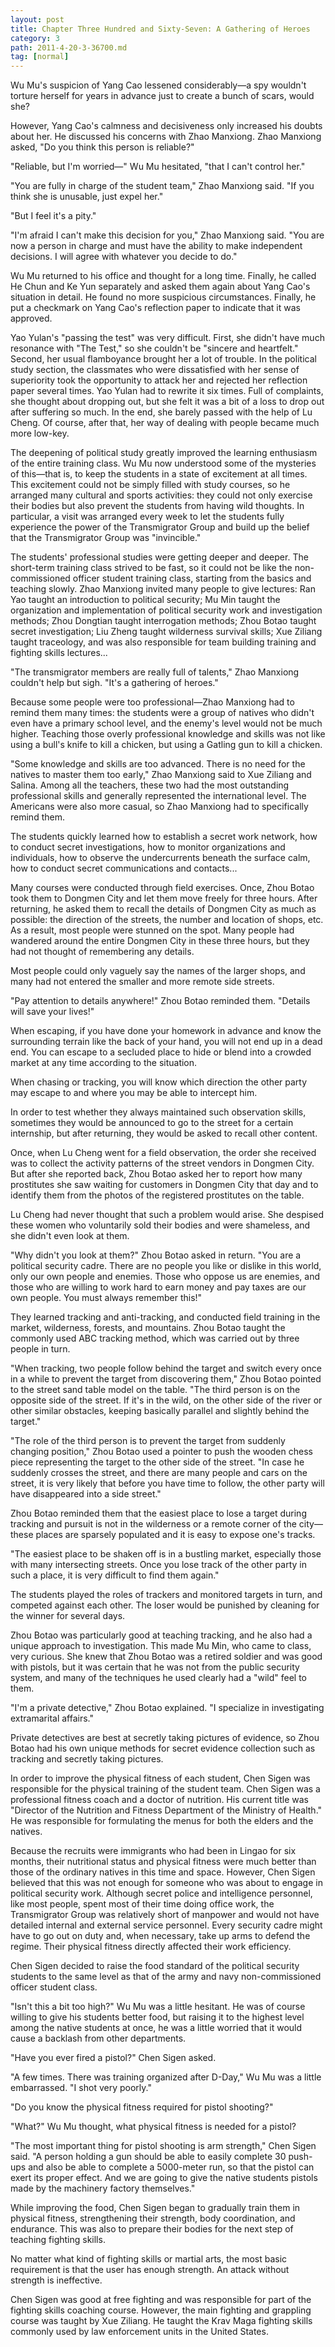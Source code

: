 ```yaml
---
layout: post
title: Chapter Three Hundred and Sixty-Seven: A Gathering of Heroes
category: 3
path: 2011-4-20-3-36700.md
tag: [normal]
---
```


Wu Mu's suspicion of Yang Cao lessened considerably—a spy wouldn't torture herself for years in advance just to create a bunch of scars, would she?

However, Yang Cao's calmness and decisiveness only increased his doubts about her. He discussed his concerns with Zhao Manxiong. Zhao Manxiong asked, "Do you think this person is reliable?"

"Reliable, but I'm worried—" Wu Mu hesitated, "that I can't control her."

"You are fully in charge of the student team," Zhao Manxiong said. "If you think she is unusable, just expel her."

"But I feel it's a pity."

"I'm afraid I can't make this decision for you," Zhao Manxiong said. "You are now a person in charge and must have the ability to make independent decisions. I will agree with whatever you decide to do."

Wu Mu returned to his office and thought for a long time. Finally, he called He Chun and Ke Yun separately and asked them again about Yang Cao's situation in detail. He found no more suspicious circumstances. Finally, he put a checkmark on Yang Cao's reflection paper to indicate that it was approved.

Yao Yulan's "passing the test" was very difficult. First, she didn't have much resonance with "The Test," so she couldn't be "sincere and heartfelt." Second, her usual flamboyance brought her a lot of trouble. In the political study section, the classmates who were dissatisfied with her sense of superiority took the opportunity to attack her and rejected her reflection paper several times. Yao Yulan had to rewrite it six times. Full of complaints, she thought about dropping out, but she felt it was a bit of a loss to drop out after suffering so much. In the end, she barely passed with the help of Lu Cheng. Of course, after that, her way of dealing with people became much more low-key.

The deepening of political study greatly improved the learning enthusiasm of the entire training class. Wu Mu now understood some of the mysteries of this—that is, to keep the students in a state of excitement at all times. This excitement could not be simply filled with study courses, so he arranged many cultural and sports activities: they could not only exercise their bodies but also prevent the students from having wild thoughts. In particular, a visit was arranged every week to let the students fully experience the power of the Transmigrator Group and build up the belief that the Transmigrator Group was "invincible."

The students' professional studies were getting deeper and deeper. The short-term training class strived to be fast, so it could not be like the non-commissioned officer student training class, starting from the basics and teaching slowly. Zhao Manxiong invited many people to give lectures: Ran Yao taught an introduction to political security; Mu Min taught the organization and implementation of political security work and investigation methods; Zhou Dongtian taught interrogation methods; Zhou Botao taught secret investigation; Liu Zheng taught wilderness survival skills; Xue Ziliang taught traceology, and was also responsible for team building training and fighting skills lectures...

"The transmigrator members are really full of talents," Zhao Manxiong couldn't help but sigh. "It's a gathering of heroes."

Because some people were too professional—Zhao Manxiong had to remind them many times: the students were a group of natives who didn't even have a primary school level, and the enemy's level would not be much higher. Teaching those overly professional knowledge and skills was not like using a bull's knife to kill a chicken, but using a Gatling gun to kill a chicken.

"Some knowledge and skills are too advanced. There is no need for the natives to master them too early," Zhao Manxiong said to Xue Ziliang and Salina. Among all the teachers, these two had the most outstanding professional skills and generally represented the international level. The Americans were also more casual, so Zhao Manxiong had to specifically remind them.

The students quickly learned how to establish a secret work network, how to conduct secret investigations, how to monitor organizations and individuals, how to observe the undercurrents beneath the surface calm, how to conduct secret communications and contacts...

Many courses were conducted through field exercises. Once, Zhou Botao took them to Dongmen City and let them move freely for three hours. After returning, he asked them to recall the details of Dongmen City as much as possible: the direction of the streets, the number and location of shops, etc. As a result, most people were stunned on the spot. Many people had wandered around the entire Dongmen City in these three hours, but they had not thought of remembering any details.

Most people could only vaguely say the names of the larger shops, and many had not entered the smaller and more remote side streets.

"Pay attention to details anywhere!" Zhou Botao reminded them. "Details will save your lives!"

When escaping, if you have done your homework in advance and know the surrounding terrain like the back of your hand, you will not end up in a dead end. You can escape to a secluded place to hide or blend into a crowded market at any time according to the situation.

When chasing or tracking, you will know which direction the other party may escape to and where you may be able to intercept him.

In order to test whether they always maintained such observation skills, sometimes they would be announced to go to the street for a certain internship, but after returning, they would be asked to recall other content.

Once, when Lu Cheng went for a field observation, the order she received was to collect the activity patterns of the street vendors in Dongmen City. But after she reported back, Zhou Botao asked her to report how many prostitutes she saw waiting for customers in Dongmen City that day and to identify them from the photos of the registered prostitutes on the table.

Lu Cheng had never thought that such a problem would arise. She despised these women who voluntarily sold their bodies and were shameless, and she didn't even look at them.

"Why didn't you look at them?" Zhou Botao asked in return. "You are a political security cadre. There are no people you like or dislike in this world, only our own people and enemies. Those who oppose us are enemies, and those who are willing to work hard to earn money and pay taxes are our own people. You must always remember this!"

They learned tracking and anti-tracking, and conducted field training in the market, wilderness, forests, and mountains. Zhou Botao taught the commonly used ABC tracking method, which was carried out by three people in turn.

"When tracking, two people follow behind the target and switch every once in a while to prevent the target from discovering them," Zhou Botao pointed to the street sand table model on the table. "The third person is on the opposite side of the street. If it's in the wild, on the other side of the river or other similar obstacles, keeping basically parallel and slightly behind the target."

"The role of the third person is to prevent the target from suddenly changing position," Zhou Botao used a pointer to push the wooden chess piece representing the target to the other side of the street. "In case he suddenly crosses the street, and there are many people and cars on the street, it is very likely that before you have time to follow, the other party will have disappeared into a side street."

Zhou Botao reminded them that the easiest place to lose a target during tracking and pursuit is not in the wilderness or a remote corner of the city—these places are sparsely populated and it is easy to expose one's tracks.

"The easiest place to be shaken off is in a bustling market, especially those with many intersecting streets. Once you lose track of the other party in such a place, it is very difficult to find them again."

The students played the roles of trackers and monitored targets in turn, and competed against each other. The loser would be punished by cleaning for the winner for several days.

Zhou Botao was particularly good at teaching tracking, and he also had a unique approach to investigation. This made Mu Min, who came to class, very curious. She knew that Zhou Botao was a retired soldier and was good with pistols, but it was certain that he was not from the public security system, and many of the techniques he used clearly had a "wild" feel to them.

"I'm a private detective," Zhou Botao explained. "I specialize in investigating extramarital affairs."

Private detectives are best at secretly taking pictures of evidence, so Zhou Botao had his own unique methods for secret evidence collection such as tracking and secretly taking pictures.

In order to improve the physical fitness of each student, Chen Sigen was responsible for the physical training of the student team. Chen Sigen was a professional fitness coach and a doctor of nutrition. His current title was "Director of the Nutrition and Fitness Department of the Ministry of Health." He was responsible for formulating the menus for both the elders and the natives.

Because the recruits were immigrants who had been in Lingao for six months, their nutritional status and physical fitness were much better than those of the ordinary natives in this time and space. However, Chen Sigen believed that this was not enough for someone who was about to engage in political security work. Although secret police and intelligence personnel, like most people, spent most of their time doing office work, the Transmigrator Group was relatively short of manpower and would not have detailed internal and external service personnel. Every security cadre might have to go out on duty and, when necessary, take up arms to defend the regime. Their physical fitness directly affected their work efficiency.

Chen Sigen decided to raise the food standard of the political security students to the same level as that of the army and navy non-commissioned officer student class.

"Isn't this a bit too high?" Wu Mu was a little hesitant. He was of course willing to give his students better food, but raising it to the highest level among the native students at once, he was a little worried that it would cause a backlash from other departments.

"Have you ever fired a pistol?" Chen Sigen asked.

"A few times. There was training organized after D-Day," Wu Mu was a little embarrassed. "I shot very poorly."

"Do you know the physical fitness required for pistol shooting?"

"What?" Wu Mu thought, what physical fitness is needed for a pistol?

"The most important thing for pistol shooting is arm strength," Chen Sigen said. "A person holding a gun should be able to easily complete 30 push-ups and also be able to complete a 5000-meter run, so that the pistol can exert its proper effect. And we are going to give the native students pistols made by the machinery factory themselves."

While improving the food, Chen Sigen began to gradually train them in physical fitness, strengthening their strength, body coordination, and endurance. This was also to prepare their bodies for the next step of teaching fighting skills.

No matter what kind of fighting skills or martial arts, the most basic requirement is that the user has enough strength. An attack without strength is ineffective.

Chen Sigen was good at free fighting and was responsible for part of the fighting skills coaching course. However, the main fighting and grappling course was taught by Xue Ziliang. He taught the Krav Maga fighting skills commonly used by law enforcement units in the United States.